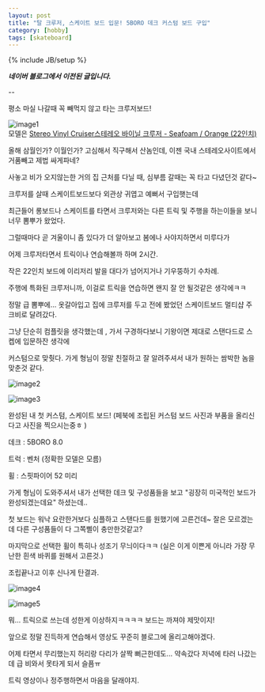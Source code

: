 ```yaml
---
layout: post
title: "탈 크루저, 스케이트 보드 입문! 5BORO 데크 커스텀 보드 구입"
category: [hobby]
tags: [skateboard]
---
```

{% include JB/setup %}

***네이버 블로그에서 이전된 글입니다.***  

--


평소 마실 나갈때 꼭 빼먹지 않고 타는 크루저보드!

![image1](https://lh6.googleusercontent.com/-vTMOcYP6A0Y/VKOjaJ6eUcI/AAAAAAAAAH0/hAtVJFA3cIA/w800-h676-no/%E1%84%89%E1%85%B3%E1%84%8F%E1%85%B3%E1%84%85%E1%85%B5%E1%86%AB%E1%84%89%E1%85%A3%E1%86%BA_2014-10-26_%E1%84%8B%E1%85%A9%E1%84%92%E1%85%AE_9.20.21.png)  
모델은 [Stereo Vinyl ​Cruiser스테레오 바이닐 크루저 - Seafoam / Orange (22인치)](http://stereoskateboards.kr/product/detail.html?product_no=187&cate_no=1&display_group=2)  



올해 삼월인가? 이월인가?  고심해서 직구해서 산놈인데,  이젠 국내 스테레오사이트에서 거품빼고 제법 싸게파네?

사놓고 비가 오지않는한 거의 집 근처를 다닐 때, 심부름 갈때는 꼭 타고 다녔던것 같다~ 

크루저를 살때 스케이트보드보다 외관상 귀엽고 예뻐서 구입햇는데

최근들어 롱보드나 스케이트를 타면서 크루저와는 다른 트릭 및 주행을 하는이들을 보니 너무 뽐뿌가 왔었다.



그럴때마다 곧 겨울이니 좀 있다가 더 알아보고 봄에나 사야지하면서 미루다가 

어제 크루저타면서 트릭이나 연습해볼까 하며 2시간.

작은 22인치 보드에 이리저리 발을 대다가 넘어지거나 기우뚱하기 수차례.

주행에 특화된 크루저니까,  이걸로 트릭을 연습하면 왠지 잘 안 될것같은 생각에ㅋㅋ 


정말 급 뽐뿌에...   옷갈아입고 집에 크루저를 두고 전에 봤었던 스케이트보드 멀티샵  주크비로 달려갔다. 

그냥 단순히 컴플릿을 생각했는데 ,  가서 구경하다보니 기왕이면 제대로 스탠다드로 스켑에 입문하잔 생각에 

커스텀으로 맞췃다.  가게 형님이 정말 친절하고 잘 알려주셔서 내가 원하는 쌈박한 놈을 맞춘것 같다. 

![image2](https://lh3.googleusercontent.com/-g18_3f0_fls/VKOjYxfIx_I/AAAAAAAAAHs/pCNgaQlS7xM/w640-h854-no/IMG_1620.jpg)

![image3](https://lh5.googleusercontent.com/-uYaA1DT0m6M/VKOjYsSnN_I/AAAAAAAAAHk/Zn-pXEJozHg/w640-h854-no/IMG_1619.jpg)

완성된 내 첫 커스텀, 스케이트 보드! 
(페북에 조립된 커스텀 보드 사진과 부품을 올리신다고 사진을 찍으시는중ㅎ )



데크 : 5BORO 8.0 

트럭 : 벤처 (정확한 모델은 모름)

휠 : 스핏파이어 52 미리


가게 형님이 도와주셔서 내가 선택한 데크 및 구성품들을 보고 "굉장히 미국적인 보드가 완성되겠는데요" 하셨는데.. 

첫 보드는 워낙 요란한거보다 심플하고 스탠다드를 원했기에 고른건데~  잘은 모르겠는데 다른 구성품들이 다 그쪽삘이 충만한것같고?

마지막으로 선택한 휠이 특히나 성조기 무늬이다ㅋㅋ (실은 이게 이쁜게 아니라 가장 무난한 흰색 바퀴를 원해서 고른것.)


조립끝나고 이후 신나게 탄결과. 


![image4](https://lh6.googleusercontent.com/-i4recDvJvhA/VKOjYlZpTMI/AAAAAAAAAHw/FpCSPA158YY/w452-h562-no/IMG_1632.jpg)

![image5](https://lh6.googleusercontent.com/-zVk8Nb9ZzNI/VKOjZvasiHI/AAAAAAAAAH8/YTQPtZQKyvo/w584-h662-no/IMG_1633.jpg)


뭐... 트릭으로 쓰는데 성한게 이상하지ㅋㅋㅋㅋ  보드는 까져야 제맛이지!  

앞으로 정말 진득하게 연습해서 영상도 꾸준히 블로그에 올리고해야겠다.  

어제 타면서 무리했는지 허리랑 다리가 살짝 뻐근한데도...  약속갔다 저녁에 타러 나갔는데 급 비와서 못타게 되서 슬픔ㅠ 

트릭 영상이나 정주행하면서 마음을 달래야지. 

